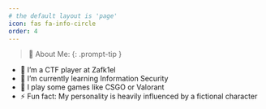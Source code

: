 ```yaml
---
# the default layout is 'page'
icon: fas fa-info-circle
order: 4
---
```


> 💫 About Me:
{: .prompt-tip }
- 🔭 I’m a CTF player at Zafk1el
- 🌱 I’m currently learning Information Security
- 💬 I play some games like CSGO or Valorant
- ⚡ Fun fact: My personality is heavily influenced by a fictional character 
